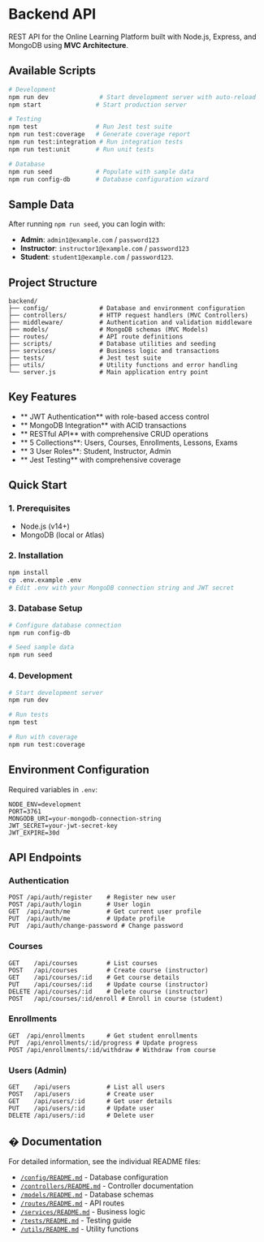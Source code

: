 # Backend API

REST API for the Online Learning Platform built with Node.js, Express, and MongoDB using **MVC Architecture**.

## Available Scripts

```bash
# Development
npm run dev              # Start development server with auto-reload
npm start               # Start production server

# Testing
npm test                # Run Jest test suite
npm run test:coverage   # Generate coverage report
npm run test:integration # Run integration tests
npm run test:unit       # Run unit tests

# Database
npm run seed            # Populate with sample data
npm run config-db       # Database configuration wizard
```

##  Sample Data

After running `npm run seed`, you can login with:

- **Admin**: `admin1@example.com` / `password123`
- **Instructor**: `instructor1@example.com` / `password123`
- **Student**: `student1@example.com` / `password123`.

##  Project Structure

```
backend/
├── config/              # Database and environment configuration
├── controllers/         # HTTP request handlers (MVC Controllers)
├── middleware/          # Authentication and validation middleware
├── models/              # MongoDB schemas (MVC Models)
├── routes/              # API route definitions
├── scripts/             # Database utilities and seeding
├── services/            # Business logic and transactions
├── tests/               # Jest test suite
├── utils/               # Utility functions and error handling
└── server.js            # Main application entry point
```

##  Key Features

- ** JWT Authentication** with role-based access control
- ** MongoDB Integration** with ACID transactions
- ** RESTful API** with comprehensive CRUD operations
- ** 5 Collections**: Users, Courses, Enrollments, Lessons, Exams
- ** 3 User Roles**: Student, Instructor, Admin
- ** Jest Testing** with comprehensive coverage

## Quick Start

### 1. Prerequisites

- Node.js (v14+)
- MongoDB (local or Atlas)

### 2. Installation

```bash
npm install
cp .env.example .env
# Edit .env with your MongoDB connection string and JWT secret
```

### 3. Database Setup

```bash
# Configure database connection
npm run config-db

# Seed sample data
npm run seed
```

### 4. Development

```bash
# Start development server
npm run dev

# Run tests
npm test

# Run with coverage
npm run test:coverage
```

## Environment Configuration

Required variables in `.env`:

```env
NODE_ENV=development
PORT=3761
MONGODB_URI=your-mongodb-connection-string
JWT_SECRET=your-jwt-secret-key
JWT_EXPIRE=30d
```

## API Endpoints

### Authentication

```
POST /api/auth/register    # Register new user
POST /api/auth/login       # User login
GET  /api/auth/me          # Get current user profile
PUT  /api/auth/me          # Update profile
PUT  /api/auth/change-password # Change password
```

### Courses

```
GET    /api/courses        # List courses
POST   /api/courses        # Create course (instructor)
GET    /api/courses/:id    # Get course details
PUT    /api/courses/:id    # Update course (instructor)
DELETE /api/courses/:id    # Delete course (instructor)
POST   /api/courses/:id/enroll # Enroll in course (student)
```

### Enrollments

```
GET  /api/enrollments      # Get student enrollments
PUT  /api/enrollments/:id/progress # Update progress
POST /api/enrollments/:id/withdraw # Withdraw from course
```

### Users (Admin)

```
GET    /api/users          # List all users
POST   /api/users          # Create user
GET    /api/users/:id      # Get user details
PUT    /api/users/:id      # Update user
DELETE /api/users/:id      # Delete user
```

## � Documentation

For detailed information, see the individual README files:

- [`/config/README.md`](./config/README.md) - Database configuration
- [`/controllers/README.md`](./controllers/README.md) - Controller documentation
- [`/models/README.md`](./models/README.md) - Database schemas
- [`/routes/README.md`](./routes/README.md) - API routes
- [`/services/README.md`](./services/README.md) - Business logic
- [`/tests/README.md`](./tests/README.md) - Testing guide
- [`/utils/README.md`](./utils/README.md) - Utility functions
